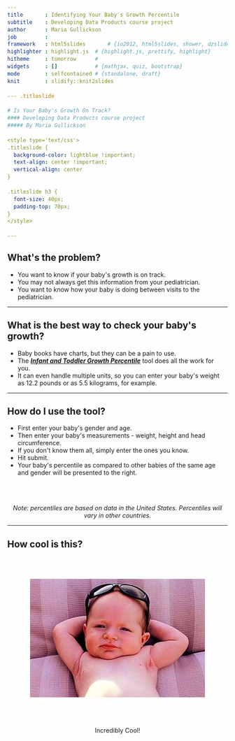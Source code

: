 ```yaml
---
title       : Identifying Your Baby's Growth Percentile
subtitle    : Developing Data Products course project
author      : Maria Gullickson
job         : 
framework   : html5slides       # {io2012, html5slides, shower, dzslides, ...}
highlighter : highlight.js  # {highlight.js, prettify, highlight}
hitheme     : tomorrow      # 
widgets     : []            # {mathjax, quiz, bootstrap}
mode        : selfcontained # {standalone, draft}
knit        : slidify::knit2slides

--- .titleslide

# Is Your Baby's Growth On Track?
#### Developing Data Products course project
##### By Maria Gullickson

<style type='text/css'>
.titleslide {
  background-color: lightblue !important;
  text-align: center !important;
  vertical-align: center
}

.titleslide h3 {
  font-size: 40px;
  padding-top: 70px;
}
</style>

---
```


## What's the problem?

- You want to know if your baby's growth is on track.
- You may not always get this information from your pediatrician.
- You want to know how your baby is doing between visits to the pediatrician.

---

## What is the best way to check your baby's growth?


- Baby books have charts, but they can be a pain to use.
- The [***Infant and Toddler Growth Percentile***](https://mariagullickson.shinyapps.io/project/) tool does all the work for you.
- It can even handle multiple units, so you can enter your baby's weight as 12.2 pounds or as 5.5 kilograms, for example.

---

## How do I use the tool?

- First enter your baby's gender and age.
- Then enter your baby's measurements - weight, height and head circumference.
- If you don't know them all, simply enter the ones you know.
- Hit submit.
- Your baby's percentile as compared to other babies of the same age and gender will be presented to the right.

_Note: percentiles are based on data in the United States.  Percentiles will vary in other countries._

---

## How cool is this?

![](assets/img/coolbaby.jpg)

Incredibly Cool!

<style type='text/css'>
p {
    text-align: center !important;
    padding-top: 50px;
}
</style>
